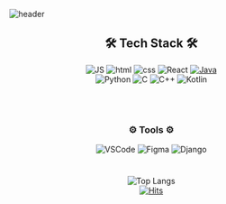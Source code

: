 <!--
**won0324/won0324** is a ✨ _special_ ✨ repository because its `README.md` (this file) appears on your GitHub profile.

Here are some ideas to get you started:

- 🔭 I’m currently working on ...
- 🌱 I’m currently learning ...
- 👯 I’m looking to collaborate on ...
- 🤔 I’m looking for help with ...
- 💬 Ask me about ...
- 📫 How to reach me: ...
- 😄 Pronouns: ...
- ⚡ Fun fact: ...
-->

![header](https://capsule-render.vercel.app/api?type=waving&color=timeGradient&height=300&section=header&text=hw%20github&fontColor=FFFFFF&fontSize=90&animation=twinkling)

<div align=center>

## 🛠 Tech Stack 🛠
 ![JS](https://img.shields.io/badge/JavaScript-F7DF1E?style=flat-square&logo=JavaScript&logoColor=white) ![html](https://img.shields.io/badge/Html5-E34F26?style=flat-square&logo=Html5&logoColor=white) ![css](https://img.shields.io/badge/CSS3-1572B6?style=flat-square&logo=CSS3&logoColor=white) ![React](https://img.shields.io/badge/React%20-61DAFB?style=flat-square&logo=React&logoColor=white) [![Java](https://img.shields.io/badge/Java-007396?style=flat-square&logo=Java&logoColor=white)](https://github.com/Joowon0220/weather)
<br>
![Python](https://img.shields.io/badge/Python-242F9B?style=flat-square&logo=Python&logoColor=white) ![C](https://img.shields.io/badge/C-7267CB?style=flat-square&logo=C&logoColor=white) ![C++](https://img.shields.io/badge/C++-98BAE7?style=flat-square&logo=c%2B%2B&&logoColor=white") ![Kotlin](https://img.shields.io/badge/Kotlin-C8B6E2?style=flat-square&logo=Kotlin&logoColor=white) 


<br><br>

### ⚙ Tools ⚙
![VSCode](https://img.shields.io/badge/VSCode-007ACC?style=flat-square&logo=VisualStudioCode&logoColor=white) ![Figma](https://img.shields.io/badge/Figma-191919?style=flat-square&logo=Figma&logoColor=white) ![Django](https://img.shields.io/badge/Django-092E20?style=flat-square&logo=Django&logoColor=white)

#

![Top Langs](https://github-readme-stats.vercel.app/api/top-langs/?username=won0324&&theme=great-gatsby&layout=compact)
<br>
[![Hits](https://hits.seeyoufarm.com/api/count/incr/badge.svg?url=https%3A%2F%2Fgithub.com%2Fwon0324&count_bg=%23000000&title_bg=%23000000&icon=github.svg&icon_color=%23E7E7E7&title=github&edge_flat=false)](https://hits.seeyoufarm.com)
</div>
